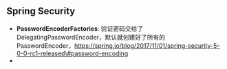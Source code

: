 ## Spring Security

* **PasswordEncoderFactories**: 验证密码交给了 DelegatingPasswordEncoder，默认就创建好了所有的 PasswordEncoder，https://spring.io/blog/2017/11/01/spring-security-5-0-0-rc1-released\#password-encoding
* 
  

